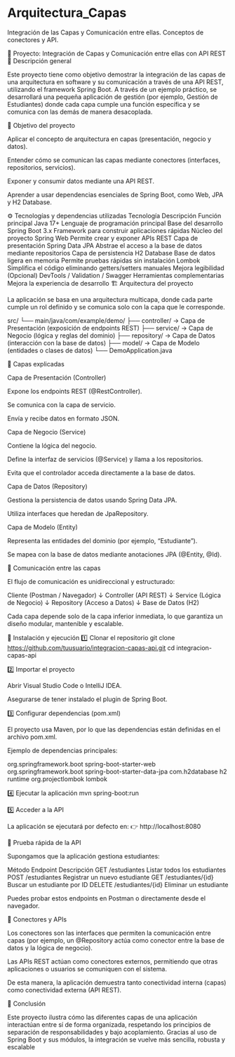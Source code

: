 # Arquitectura_Capas
Integración de las Capas y Comunicación entre ellas. Conceptos de conectores y API. 

🧩 Proyecto: Integración de Capas y Comunicación entre ellas con API REST
🔖 Descripción general

Este proyecto tiene como objetivo demostrar la integración de las capas de una arquitectura en software y su comunicación a través de una API REST, utilizando el framework Spring Boot.
A través de un ejemplo práctico, se desarrollará una pequeña aplicación de gestión (por ejemplo, Gestión de Estudiantes) donde cada capa cumple una función específica y se comunica con las demás de manera desacoplada.

🧠 Objetivo del proyecto

Aplicar el concepto de arquitectura en capas (presentación, negocio y datos).

Entender cómo se comunican las capas mediante conectores (interfaces, repositorios, servicios).

Exponer y consumir datos mediante una API REST.

Aprender a usar dependencias esenciales de Spring Boot, como Web, JPA y H2 Database.

⚙️ Tecnologías y dependencias utilizadas
Tecnología	Descripción	Función principal
Java 17+	Lenguaje de programación principal	Base del desarrollo
Spring Boot 3.x	Framework para construir aplicaciones rápidas	Núcleo del proyecto
Spring Web	Permite crear y exponer APIs REST	Capa de presentación
Spring Data JPA	Abstrae el acceso a la base de datos mediante repositorios	Capa de persistencia
H2 Database	Base de datos ligera en memoria	Permite pruebas rápidas sin instalación
Lombok	Simplifica el código eliminando getters/setters manuales	Mejora legibilidad
(Opcional) DevTools / Validation / Swagger	Herramientas complementarias	Mejora la experiencia de desarrollo
🏗️ Arquitectura del proyecto

La aplicación se basa en una arquitectura multicapa, donde cada parte cumple un rol definido y se comunica solo con la capa que le corresponde.

src/
 └── main/java/com/example/demo/
      ├── controller/    → Capa de Presentación (exposición de endpoints REST)
      ├── service/       → Capa de Negocio (lógica y reglas del dominio)
      ├── repository/    → Capa de Datos (interacción con la base de datos)
      ├── model/         → Capa de Modelo (entidades o clases de datos)
      └── DemoApplication.java

🧱 Capas explicadas

Capa de Presentación (Controller)

Expone los endpoints REST (@RestController).

Se comunica con la capa de servicio.

Envía y recibe datos en formato JSON.

Capa de Negocio (Service)

Contiene la lógica del negocio.

Define la interfaz de servicios (@Service) y llama a los repositorios.

Evita que el controlador acceda directamente a la base de datos.

Capa de Datos (Repository)

Gestiona la persistencia de datos usando Spring Data JPA.

Utiliza interfaces que heredan de JpaRepository.

Capa de Modelo (Entity)

Representa las entidades del dominio (por ejemplo, “Estudiante”).

Se mapea con la base de datos mediante anotaciones JPA (@Entity, @Id).

🔗 Comunicación entre las capas

El flujo de comunicación es unidireccional y estructurado:

Cliente (Postman / Navegador)
        ↓
Controller (API REST)
        ↓
Service (Lógica de Negocio)
        ↓
Repository (Acceso a Datos)
        ↓
Base de Datos (H2)


Cada capa depende solo de la capa inferior inmediata, lo que garantiza un diseño modular, mantenible y escalable.

🧰 Instalación y ejecución
1️⃣ Clonar el repositorio
git clone https://github.com/tuusuario/integracion-capas-api.git
cd integracion-capas-api

2️⃣ Importar el proyecto

Abrir Visual Studio Code o IntelliJ IDEA.

Asegurarse de tener instalado el plugin de Spring Boot.

3️⃣ Configurar dependencias (pom.xml)

El proyecto usa Maven, por lo que las dependencias están definidas en el archivo pom.xml.

Ejemplo de dependencias principales:

<dependencies>
  <dependency>
    <groupId>org.springframework.boot</groupId>
    <artifactId>spring-boot-starter-web</artifactId>
  </dependency>
  <dependency>
    <groupId>org.springframework.boot</groupId>
    <artifactId>spring-boot-starter-data-jpa</artifactId>
  </dependency>
  <dependency>
    <groupId>com.h2database</groupId>
    <artifactId>h2</artifactId>
    <scope>runtime</scope>
  </dependency>
  <dependency>
    <groupId>org.projectlombok</groupId>
    <artifactId>lombok</artifactId>
  </dependency>
</dependencies>

4️⃣ Ejecutar la aplicación
mvn spring-boot:run

5️⃣ Acceder a la API

La aplicación se ejecutará por defecto en:
👉 http://localhost:8080

🧪 Prueba rápida de la API

Supongamos que la aplicación gestiona estudiantes:

Método	Endpoint	Descripción
GET	/estudiantes	Listar todos los estudiantes
POST	/estudiantes	Registrar un nuevo estudiante
GET	/estudiantes/{id}	Buscar un estudiante por ID
DELETE	/estudiantes/{id}	Eliminar un estudiante

Puedes probar estos endpoints en Postman o directamente desde el navegador.

🧩 Conectores y APIs

Los conectores son las interfaces que permiten la comunicación entre capas (por ejemplo, un @Repository actúa como conector entre la base de datos y la lógica de negocio).

Las APIs REST actúan como conectores externos, permitiendo que otras aplicaciones o usuarios se comuniquen con el sistema.

De esta manera, la aplicación demuestra tanto conectividad interna (capas) como conectividad externa (API REST).

📘 Conclusión

Este proyecto ilustra cómo las diferentes capas de una aplicación interactúan entre sí de forma organizada, respetando los principios de separación de responsabilidades y bajo acoplamiento.
Gracias al uso de Spring Boot y sus módulos, la integración se vuelve más sencilla, robusta y escalable
